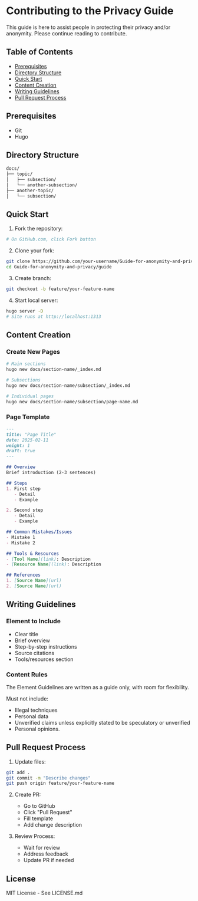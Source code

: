 # Contributing to the Privacy Guide

This guide is here to assist people in protecting their privacy and/or anonymity.
Please continue reading to contribute.

## Table of Contents

- [Prerequisites](#prerequisites)
- [Directory Structure](#directory-structure)
- [Quick Start](#quick-start)
- [Content Creation](#content-creation)
- [Writing Guidelines](#writing-guidelines)
- [Pull Request Process](#pull-request-process)

## Prerequisites

- Git
- Hugo

## Directory Structure

```bash
docs/
├── topic/
│   ├── subsection/
│   └── another-subsection/
├── another-topic/
│   └── subsection/
```

## Quick Start

1. Fork the repository:
```bash
# On GitHub.com, click Fork button
```

2. Clone your fork:
```bash
git clone https://github.com/your-username/Guide-for-anonymity-and-privacy.git
cd Guide-for-anonymity-and-privacy/guide
```

3. Create branch:
```bash
git checkout -b feature/your-feature-name
```

4. Start local server:
```bash
hugo server -D
# Site runs at http://localhost:1313
```

## Content Creation

### Create New Pages

```bash
# Main sections
hugo new docs/section-name/_index.md

# Subsections
hugo new docs/section-name/subsection/_index.md

# Individual pages
hugo new docs/section-name/subsection/page-name.md
```

### Page Template

```markdown
---
title: "Page Title"
date: 2025-02-11
weight: 1
draft: true
---

## Overview
Brief introduction (2-3 sentences)

## Steps
1. First step
   - Detail
   - Example

2. Second step
   - Detail
   - Example

## Common Mistakes/Issues
- Mistake 1
- Mistake 2

## Tools & Resources
- [Tool Name](link): Description
- [Resource Name](link): Description

## References
1. [Source Name](url)
2. [Source Name](url)
```

## Writing Guidelines

### Element to Include

- Clear title
- Brief overview
- Step-by-step instructions
- Source citations
- Tools/resources section

### Content Rules

The Element Guidelines are written as a guide only, with room for flexibility.

Must not include:
- Illegal techniques
- Personal data
- Unverified claims unless explicitly stated to be speculatory or unverified
- Personal opinions.

## Pull Request Process

1. Update files:
```bash
git add .
git commit -m "Describe changes"
git push origin feature/your-feature-name
```

2. Create PR:
   - Go to GitHub
   - Click "Pull Request"
   - Fill template
   - Add change description

3. Review Process:
   - Wait for review
   - Address feedback
   - Update PR if needed

## License

MIT License - See LICENSE.md